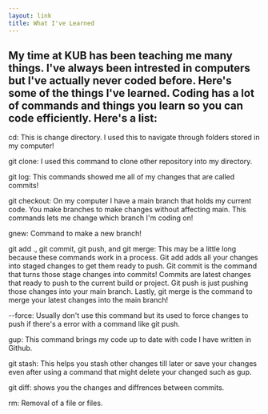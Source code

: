 ```yaml
---
layout: link
title: What I've Learned
---
```

## My time at KUB has been teaching me many things. I've always been intrested in computers but I've actually never coded before. Here's some of the things I've learned. Coding has a lot of commands and things you learn so you can code efficiently. Here's a list:
cd: This is change directory. I used this to navigate through folders stored in my computer!

git clone: I used this command to clone other repository into my directory.

git log: This commands showed me all of my changes that are called commits!

git checkout: On my computer I have a main branch that holds my current code. You make branches to make changes without affecting main. This commands lets me change which branch I'm coding on!

gnew: Command to make a new branch!

git add ., git commit, git push, and git merge: This may be a little long because these commands work in a process. Git add adds all your changes into staged changes to get them ready to 
push. Git commit is the command that turns those stage changes into commits! Commits are latest changes that ready to push to the current build or project. Git push is just pushing those changes into your main branch. Lastly, git merge is the command to merge your latest changes into the main branch!

--force: Usually don't use this command but its used to force changes to push if there's a error with a command like git push.

gup: This command brings my code up to date with code I have written in Github.

git stash: This helps you stash other changes till later or save your changes even after using a command that might delete your changed such as gup.

git diff: shows you the changes and diffrences between commits.

rm: Removal of a file or files.